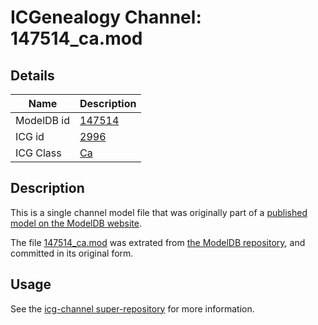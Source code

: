 # ICGenealogy Channel: 147514\_ca.mod

## Details

Name | Description
---- | -----------
ModelDB id | [147514](http://senselab.med.yale.edu/ModelDB/ShowModel.cshtml?model=147514)
ICG id | [2996](http://icg.neurotheory.ox.ac.uk/channels/3/2996)
ICG Class | [Ca](http://icg.neurotheory.ox.ac.uk/channels/3)

## Description

This is a single channel model file that was originally part of a [published model on the ModelDB website](http://senselab.med.yale.edu/mModelDB/ShowModel.cshtml?model=147514).

The file [147514\_ca.mod](147514_ca.mod) was extrated from [the ModelDB repository](http://senselab.med.yale.edu/ModelDB/ShowModel.cshtml?model=147514), and committed in its original form.

## Usage

See the [icg-channel super-repository](https://github.com/icgenealogy/icg-channels) for more information.